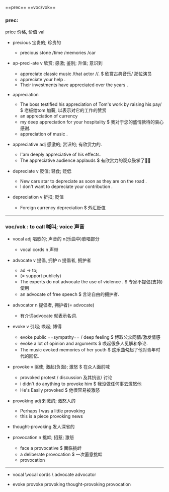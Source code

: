 ==prec==   ==voc/vok==
### prec:

price 价格, 价值  val
* precious     宝贵的; 珍贵的
  * precious stone /time /memories /car 

* ap-preci-ate  v 欣赏; 感激; 鉴别; 升值; 意识到
  * appreciate classic music /that actor //.
      $ 欣赏古典音乐/ 那位演员
  * appreciate your help .
  * Their investments have appreciated over the years .

* appreciation
  * The boss testified his appreciation of Tom's work by raising his pay/
      $ 老板给tom 加薪, 以表示对它的工作的赞赏
  * an appreciation of currency 
  * my deep appreciation for your hospitality 
      $ 我对于您的盛情款待的衷心感谢.
  * appreciation of music .
  
* appreciative  adj 感激的; 赏识的; 有欣赏力的.
  * I'am deeply appreciative of his effects.
  * The appreciative audience applauds
      $ 有欣赏力的观众鼓掌了👏🏻
  
* depreciate     v 贬值; 轻食; 贬低
  * New cars star to depreciate as soon as they are on the road .
  * I don't want to depreciate your contribution .

* depreciation   v 折扣; 贬值
  * Foreign currency depreciation 
      $ 外汇贬值

--------
###  voc/vok : to call 喊叫; voice 声音

* vocal          adj 唱歌的; 声音的 n(乐曲中)歌唱部分
  * vocal cords  n 声带
* advocate       v 提倡, 拥护 n 提倡者, 拥护者
  * ad -> to;
  * (= support publicly)
  * The experts do not advocate the use of violence . 
      $ 专家不提倡(支持) 使用
  * an advocate of free speech 
      $ 言论自由的拥护者.

* advocator      n  提倡者, 拥护者(= advocate)
  * 有介词advocate 就表示名词. 


* evoke     v 引起; 唤起; 博得 
  * evoke public ==sympathy== / deep feeling $ 博取公众同情/激发情感
  * evoke a lot of opinion and arguments $ 唤起很多人见解和争论.
  * The music evoked memories of her youth 
      $ 这乐曲勾起了他对青年时代的回忆.
  
* provoke   v 驱使; 激起(负面); 激怒 $ 在众人面前喊
  * provoked protest / discussion  及其抗议/ 讨论
  * i didn't do anything to provoke him 
      $ 我没做任何事去激怒他
  * He's Easily provoked  $ 他很容易被激怒
  
* provoking adj 刺激的; 激怒人的
  * Perhaps I was a little provoking 
  * this is a piece provoking news 

* thought-provoking   发人深省的

* provocation   n 挑衅; 招惹; 激怒
  * face a provocative   $ 面临挑衅
  * a deliberate provocation  $ 一次蓄意挑衅
  * provocation 
  
----------

* vocal \vocal cords \ advocate advocator

* evoke provoke provoking thought-provoking provocation 

































